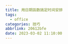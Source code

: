 ```yaml
---
title: 用日期函数搞定时间安排
tags:
  - office
categories: 技巧
abbrlink: 20612bfe
date: 2023-03-02 11:10:00
---
```

